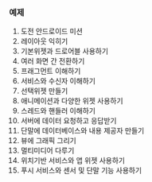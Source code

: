 ### 예제 
01. 도전 안드로이드 미션
02. 레이아웃 익히기
03. 기본위젯과 드로어블 사용하기
04. 여러 화면 간 전환하기
05. 프래그먼트 이해하기
06. 서비스와 수신자 이해하기 
07. 선택위젯 만들기
08. 애니메이션과 다양한 위젯 사용하기
09. 스레드와 핸들러 이해하기
10. 서버에 데이터 요청하고 응답받기
11. 단말에 데이터베이스와 내용 제공자 만들기
12. 뷰에 그래픽 그리기
13. 멀티미디어 다루기
14. 위치기반 서비스와 앱 위젯 사용하기
15. 푸시 서비스와 센서 및 단말 기능 사용하기